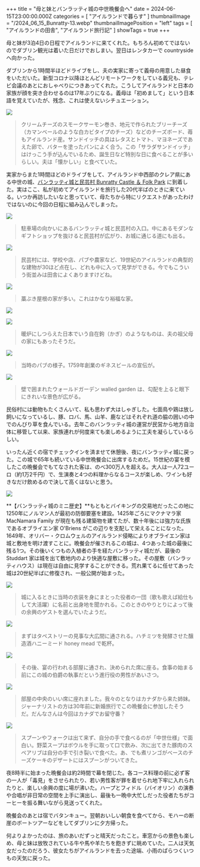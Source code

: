 +++
title = "母と妹とバンラッティ城の中世晩餐会へ"
date = 2024-06-15T23:00:00.000Z
categories = [ "アイルランドで暮らす" ]
thumbnailImage = "/2024_06_15_Bunratty-13.webp"
thumbnailImagePosition = "left"
tags = [ "アイルランドの田舎", "アイルランド旅行記" ]
showTags = true
+++

母と妹が3泊4日の日程でアイルランドに来てくれた。もちろん初めてではないのでダブリン観光は着いた日だけでおしまい。翌日はレンタカーで countryside へ向かった。

<!--more-->

ダブリンから1時間半ほどドライブをし、夫の実家に寄って義母の用意した昼食をいただいた。新型コロナ以降ほとんどリモートワークをしている義兄も、テレビ会議のあとにおしゃべりにつきあってくれた。こうしてアイルランドと日本の家族が顔を突き合わせるのは17年ぶりになる。義母は「初めまして」という日本語を覚えていたが、残念、これは使えないシチュエーション。

![](/2024_06_15_Bunratty-14.webp)

> クリームチーズのスモークサーモン巻き、地元で作られたブリーチーズ（カマンベールのような白カビタイプのチーズ）などのチーズボード、苺もアイルランド産。サンドイッチの具はレタスとトマト、マヨネーズであえた卵で、バターを塗ったパンによく合う。この「サラダサンドイッチ」はけっこう手が込んでいるため、誕生日など特別な日に食べることが多いらしい。夫は「懐かしい」と食べていた。

実家からまた1時間ほどのドライブをして、アイルランド中西部のクレア県にある中世の城、[バンラッティ城と民芸村 Bunratty Castle ＆ Folk Park](https://www.bunrattycastle.ie/) に到着した。実はここ、私が初めてアイルランドを旅行した20代半ばのときに来ている。いつか再訪したいなと思っていて、母たちから特にリクエストがあったわけではないのに今回の日程に組み込んでしまった。

![](/2024_06_15_Bunratty-5.webp)

> 駐車場の向かいにあるバンラッティ城と民芸村の入口。中にあるモダンなギフトショップを抜けると民芸村が広がり、お城に通じる道にも出る。

![](/2024_06_15_Bunratty-4.webp)

> 民芸村には、学校や店、パブや農家など、19世紀のアイルランドの典型的な建物が30ほど点在し、どれも中に入って見学ができる。今でもこういう街並みは田舎によくありますけどね。

![](/2024_06_15_Bunratty-7.webp)

> 藁ぶき屋根の家が多い。これはかなり裕福な家。

![](/2024_06_15_Bunratty-10.webp)

![](/2024_06_15_Bunratty-8.webp)

> 暖炉にしつらえた日本でいう自在鉤（かぎ）のようなものは、夫の祖父母の家にもあったそうだ。

![](/2024_06_15_Bunratty-9.webp)

> 当時のパブの様子。1759年創業のギネスビールの宣伝が。

![](/2024_06_15_Bunratty-3.webp)

> 壁で囲まれたウォールドガーデン walled garden は、勾配を上ると眼下にきれいな景色が広がる。

民俗村には動物もたくさんいて、私も思わず大はしゃぎした。七面鳥や鶏は放し飼いになっているし、豚、ロバ、馬、山羊、鹿などはそれぞれ道の脇の囲いの中でのんびり草を食んでいる。去年このバンラッティ城の運営が民営から地方自治体に移管して以来、家族連れが何度来ても楽しめるように工夫を凝らしているらしい。

いったん近くの宿でチェックインを済ませて休憩後、夜にバンラッティ城に戻った。この城で65年も続いている中世晩餐会に出席するためだ。15世紀の宴を模したこの晩餐会でもてなされた客は、のべ300万人を超える。大人は一人72ユーロ（約1万2千円）で、生演奏と4つの料理からなるコースが楽しめ、ワインも好きなだけ飲めるので決して高くはないと思う。

![](/2024_06_15_Bunratty-6.webp)

**【バンラッティ城のミニ歴史】**もともとバイキングの交易地だったこの地に1250年にノルマン人が最初の防御要塞を建設。1425年ごろにマクナマラ家 MacNamara Family が現在も残る建築物を建てたが、数十年後には強力な氏族であるオブライエン家 O'Briens がこの辺りを支配して栄えることになった。1649年、オリバー・クロムウェルのアイルランド侵略によりオブライエン家は城と敷地を明け渡すことに。晩餐会が催されるこの城は、4つあった城の最後に残る1つ。その後いくつもの入植者の手を経たバンラッティ城だが、最後の Studdart 家は城を出て敷地内のより快適な屋敷に移った。その屋敷（バンラッティハウス）は現在は自由に見学することができる。荒れ果てるに任せてあった城は20世紀半ばに修復され、一般公開が始まった。

![](/2024_06_15_Bunratty-2.webp)

> 城に入るときに当時の衣装を身にまとった役者の一団（歌も歌えば給仕もして大活躍）に名前と出身地を聞かれる。このときのやりとりによって後の余興のゲストを選んでいたようだ。

![](/2024_06_15_Bunratty-1.webp)

> まずはタペストリーの見事な大広間に通される。ハチミツを発酵させた醸造酒ハニーミード honey mead で乾杯。

![](/2024_06_15_Bunratty-12.webp)

> その後、宴の行われる部屋に通され、決められた席に座る。食事の始まる前にこの城の伯爵の執事だという進行役の男性があいさつ。

![](/2024_06_15_Bunratty-13.webp)

> 部屋の中央のいい席に座れました。我々のとなりはカナダから来た姉妹。ジャーナリストの方は30年前に新婚旅行でこの晩餐会に参加したそうだ。だんなさんは今回はカナダでお留守番？

![](/2024_06_15_Bunratty-11.webp)

> スプーンやフォークは出て来ず、自分の手で食べるのが「中世仕様」で面白い。野菜スープはボウルを手に取って口で飲み、次に出てきた豚肉のスペアリブは自分の手で引き裂いで食べた。あ、でも煮リンゴがベースのチーズケーキのデザートにはスプーンがついてきた。

夜8時半に始まった晩餐会は約2時間で幕を閉じた。各コース料理の前に必ず客の一人が「毒見」をさせられたり、若い男性客が罪を着せられ地下牢に入れられたりと、楽しい余興の度に場が沸いた。ハープとフィドル（バイオリン）の演奏や合唱が非日常の空間を上手に演出し、最後も一晩中大忙しだった役者たちがコーヒーを振る舞いながら見送ってくれた。

晩餐会のあとは宿でバタンキュー。翌朝おいしい朝食を食べてから、モハーの断崖のボートツアーなどをしてダブリンに夕方帰った。

何よりよかったのは、旅のあいだずっと晴天だったこと。車窓からの景色も楽しめ、母と妹は放牧されている牛や馬や羊たちを飽きずに眺めていた。二人は天気女だったのだろう、彼女たちがアイルランドを去った途端、小雨のぱらつくいつもの天気に戻った。
